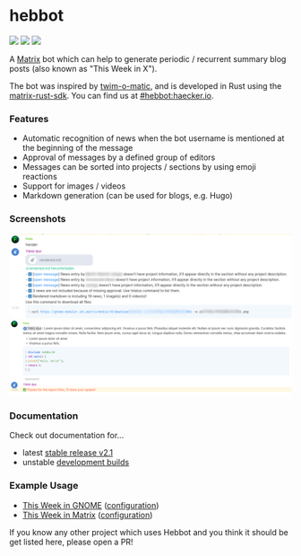 # hebbot

[![](https://img.shields.io/github/v/release/haecker-felix/hebbot)](https://github.com/haecker-felix/hebbot/releases)
[![](https://img.shields.io/badge/matrix-%23hebbot%3Ahaecker.io-lightgrey)](https://matrix.to/#/#hebbot:haecker.io)
[![](https://img.shields.io/github/workflow/status/haecker-felix/hebbot/build)](https://github.com/haecker-felix/hebbot/actions)

A [Matrix](matrix.org) bot which can help to generate periodic / recurrent summary blog posts (also known as "This Week in X"). 

The bot was inspired by [twim-o-matic](https://github.com/matrix-org/twim-o-matic/tree/master/data), and is developed in Rust using the [matrix-rust-sdk](https://github.com/matrix-org/matrix-rust-sdk). You can find us at [#hebbot:haecker.io](https://matrix.to/#/#hebbot:haecker.io).

### Features
- Automatic recognition of news when the bot username is mentioned at the beginning of the message
- Approval of messages by a defined group of editors
- Messages can be sorted into projects / sections by using emoji reactions
- Support for images / videos
- Markdown generation (can be used for blogs, e.g. Hugo) 

### Screenshots
![](doc/images/render_command.png)
![](doc/images/message_recognition.png)

### Documentation
Check out documentation for...
- latest [stable release v2.1](https://github.com/haecker-felix/hebbot/tree/e1f43fbadf2bd284d78c270c0fe8ef231c8a7978/doc)
- unstable [development builds](https://github.com/haecker-felix/hebbot/tree/master/doc)

### Example Usage
- [This Week in GNOME](https://gitlab.gnome.org/World/twig) ([configuration](https://gitlab.gnome.org/World/twig/-/tree/main/hebbot))
- [This Week in Matrix](https://matrix.org/blog/category/this-week-in-matrix) ([configuration](https://github.com/matrix-org/twim-config))

If you know any other project which uses Hebbot and you think it should be get listed here, please open a PR!
